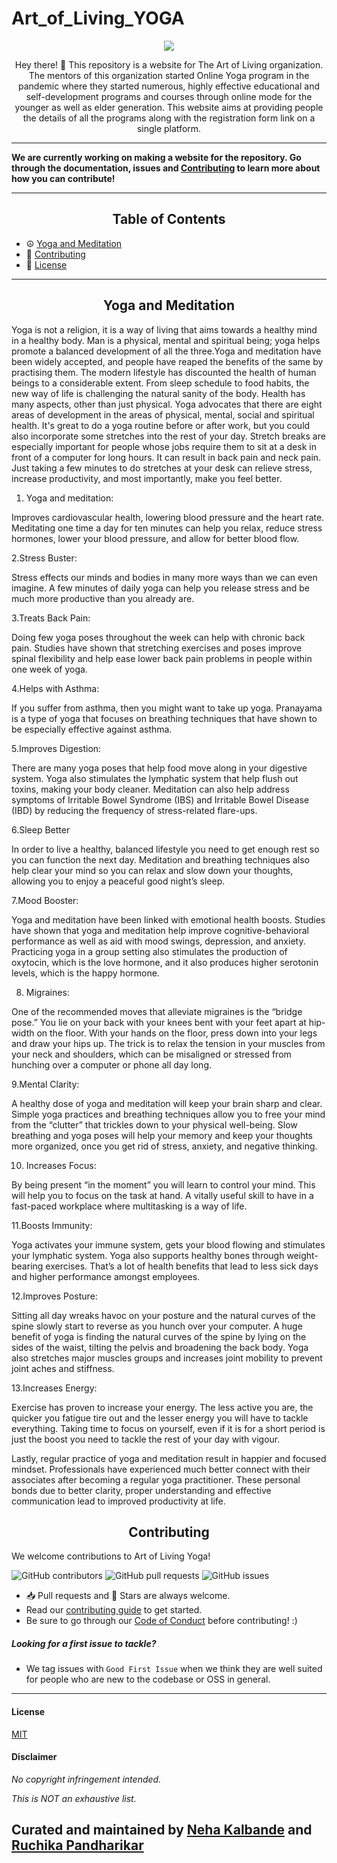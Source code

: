 # Art_of_Living_YOGA


<p align="center">
  <img src="https://github.com/ruchika-01p/Art_of_Living_YOGA/blob/main/src/images/LOGO1.svg" />
</p>


<div align="center"> Hey there! 🙌 This repository is a website for The Art of Living organization. The mentors of this organization started Online Yoga program in the pandemic where they started numerous, highly effective educational and self-development programs and courses through online mode for the younger as well as elder generation.
This website aims at providing people the details of all the programs along with the registration form link on a single platform.
</div>

---

**We are currently working on making a website for the repository. Go through the documentation, issues and [Contributing](#Contributing) to learn more about how you can contribute!**


---

## <div align="center">Table of Contents</div>

- :peace_symbol: [Yoga and Meditation](#Why-Regular-Checkup-Is-Necessary)
- :handshake: [Contributing](#Contributing)
- :key: [License](#License)

---

## <div align="center">Yoga and Meditation</div>
Yoga is not a religion, it is a way of living that aims towards a healthy mind in a healthy body.
Man is a physical, mental and spiritual being; yoga helps promote a balanced development of all the three.Yoga and meditation have been widely accepted, and people have reaped the benefits of the same by practising them. The modern lifestyle has discounted the health of human beings to a considerable extent. From sleep schedule to food habits, the new way of life is challenging the natural sanity of the body. Health has many aspects, other than just physical. Yoga advocates that there are eight areas of development in the areas of physical, mental, social and spiritual health.
It's great to do a yoga routine before or after work, but you could also incorporate some stretches into the rest of your day. Stretch breaks are especially important for people whose jobs require them to sit at a desk in front of a computer for long hours. It can result in back pain and neck pain. Just taking a few minutes to do stretches at your desk can relieve stress, increase productivity, and most importantly, make you feel better.

1. Yoga and meditation:

Improves cardiovascular health, lowering blood pressure and the heart rate. Meditating one time a day for ten minutes can help you relax, reduce stress hormones, lower your blood pressure, and allow for better blood flow.

2.Stress Buster:

Stress effects our minds and bodies in many more ways than we can even imagine. A few minutes of daily yoga can help you release stress and be much more productive than you already are.

3.Treats Back Pain:

Doing few yoga poses throughout the week can help with chronic back pain. Studies have shown that stretching exercises and poses improve spinal flexibility and help ease lower back pain problems in people within one week of yoga.

4.Helps with Asthma:

If you suffer from asthma, then you might want to take up yoga. Pranayama is a type of yoga that focuses on breathing techniques that have shown to be especially effective against asthma.

5.Improves Digestion:

There are many yoga poses that help food move along in your digestive system. Yoga also stimulates the lymphatic system that help flush out toxins, making your body cleaner. Meditation can also help address symptoms of Irritable Bowel Syndrome (IBS) and Irritable Bowel Disease (IBD) by reducing the frequency of stress-related flare-ups.

6.Sleep Better

In order to live a healthy, balanced lifestyle you need to get enough rest so you can function the next day. Meditation and breathing techniques also help clear your mind so you can relax and slow down your thoughts, allowing you to enjoy a peaceful good night’s sleep.

7.Mood Booster:

Yoga and meditation have been linked with emotional health boosts. Studies have shown that yoga and meditation help improve cognitive-behavioral performance as well as aid with mood swings, depression, and anxiety. Practicing yoga in a group setting also stimulates the production of oxytocin, which is the love hormone, and it also produces higher serotonin levels, which is the happy hormone.

8. Migraines:

One of the recommended moves that alleviate migraines is the “bridge pose.” You lie on your back with your knees bent with your feet apart at hip-width on the floor. With your hands on the floor, press down into your legs and draw your hips up. The trick is to relax the tension in your muscles from your neck and shoulders, which can be misaligned or stressed from hunching over a computer or phone all day long.

9.Mental Clarity:

A healthy dose of yoga and meditation will keep your brain sharp and clear. Simple yoga practices and breathing techniques allow you to free your mind from the “clutter” that trickles down to your physical well-being. Slow breathing and yoga poses will help your memory and keep your thoughts more organized, once you get rid of stress, anxiety, and negative thinking.

10. Increases Focus:

By being present “in the moment” you will learn to control your mind. This will help you to focus on the task at hand. A vitally useful skill to have in a fast-paced workplace where multitasking is a way of life.

11.Boosts Immunity:

Yoga activates your immune system, gets your blood flowing and stimulates your lymphatic system. Yoga also supports healthy bones through weight-bearing exercises. That’s a lot of health benefits that lead to less sick days and higher performance amongst employees.

12.Improves Posture:

Sitting all day wreaks havoc on your posture and the natural curves of the spine slowly start to reverse as you hunch over your computer. A huge benefit of yoga is finding the natural curves of the spine by lying on the sides of the waist, tilting the pelvis and broadening the back body. Yoga also stretches major muscles groups and increases joint mobility to prevent joint aches and stiffness.

13.Increases Energy:

Exercise has proven to increase your energy. The less active you are, the quicker you fatigue tire out and the lesser energy you will have to tackle everything. Taking time to focus on yourself, even if it is for a short period is just the boost you need to tackle the rest of your day with vigour.

Lastly, regular practice of yoga and meditation result in happier and focused mindset. Professionals have experienced much better connect with their associates after becoming a regular yoga practitioner. These personal bonds due to better clarity, proper understanding and effective communication lead to improved productivity at life.

## <div align="center">Contributing</div>

We welcome contributions to Art of Living Yoga!

![GitHub contributors](https://img.shields.io/github/contributors/ruchika-01p/Art_of_Living_YOGA?color=2E61C5&logo=Github&style=for-the-badge)
![GitHub pull requests](https://img.shields.io/github/issues-pr/ruchika-01p/Art_of_Living_YOGA?logo=Github&style=for-the-badge)
![GitHub issues](https://img.shields.io/github/issues/ruchika-01p/Art_of_Living_YOGA?logo=Github&style=for-the-badge)


- 📥 Pull requests and 🌟 Stars are always welcome.
- Read our [contributing guide](Contributing.md) to get started.
- Be sure to go through our [Code of Conduct](Code-of-Conduct.md) before contributing! :)


##### Looking for a first issue to tackle?

- We tag issues with `Good First Issue` when we think they are well suited for people who are new to the codebase or OSS in general.

---

#### License
[MIT](https://github.com/ruchika-01p/Art_of_Living_YOGA/blob/main/LICENSE.md)

#### Disclaimer
_No copyright infringement intended._

_This is NOT an exhaustive list._

## Curated and maintained by [Neha Kalbande](https://github.com/nehakalbande) and [Ruchika Pandharikar](https://github.com/ruchika-01p)
